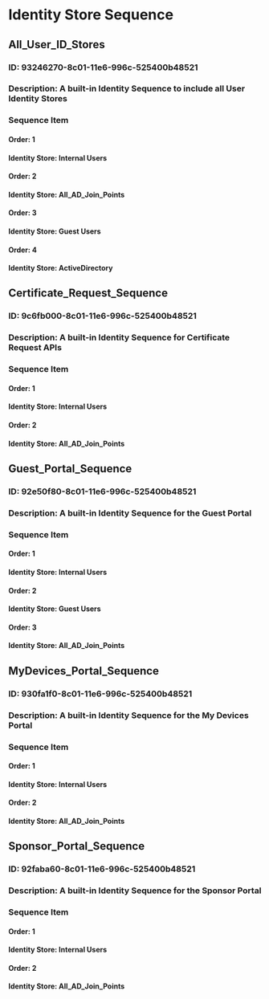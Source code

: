 # Identity Store Sequence
## All_User_ID_Stores
### ID: 93246270-8c01-11e6-996c-525400b48521
### Description: A built-in Identity Sequence to include all User Identity Stores
### Sequence Item
#### Order: 1
#### Identity Store: Internal Users
#### Order: 2
#### Identity Store: All_AD_Join_Points
#### Order: 3
#### Identity Store: Guest Users
#### Order: 4
#### Identity Store: ActiveDirectory
## Certificate_Request_Sequence
### ID: 9c6fb000-8c01-11e6-996c-525400b48521
### Description: A built-in Identity Sequence for Certificate Request APIs
### Sequence Item
#### Order: 1
#### Identity Store: Internal Users
#### Order: 2
#### Identity Store: All_AD_Join_Points
## Guest_Portal_Sequence
### ID: 92e50f80-8c01-11e6-996c-525400b48521
### Description: A built-in Identity Sequence for the Guest Portal
### Sequence Item
#### Order: 1
#### Identity Store: Internal Users
#### Order: 2
#### Identity Store: Guest Users
#### Order: 3
#### Identity Store: All_AD_Join_Points
## MyDevices_Portal_Sequence
### ID: 930fa1f0-8c01-11e6-996c-525400b48521
### Description: A built-in Identity Sequence for the My Devices Portal
### Sequence Item
#### Order: 1
#### Identity Store: Internal Users
#### Order: 2
#### Identity Store: All_AD_Join_Points
## Sponsor_Portal_Sequence
### ID: 92faba60-8c01-11e6-996c-525400b48521
### Description: A built-in Identity Sequence for the Sponsor Portal
### Sequence Item
#### Order: 1
#### Identity Store: Internal Users
#### Order: 2
#### Identity Store: All_AD_Join_Points